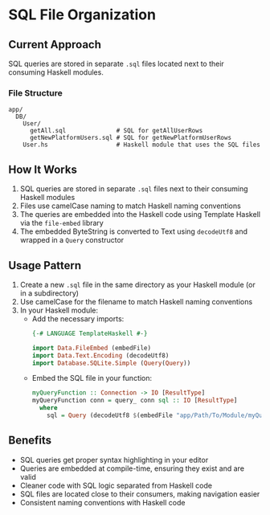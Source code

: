 # SQL File Organization

## Current Approach

SQL queries are stored in separate `.sql` files located next to their consuming Haskell modules.

### File Structure

```
app/
  DB/
    User/
      getAll.sql              # SQL for getAllUserRows
      getNewPlatformUsers.sql # SQL for getNewPlatformUserRows
    User.hs                   # Haskell module that uses the SQL files
```

## How It Works

1. SQL queries are stored in separate `.sql` files next to their consuming Haskell modules
2. Files use camelCase naming to match Haskell naming conventions
3. The queries are embedded into the Haskell code using Template Haskell via the `file-embed` library
4. The embedded ByteString is converted to Text using `decodeUtf8` and wrapped in a `Query` constructor

## Usage Pattern

1. Create a new `.sql` file in the same directory as your Haskell module (or in a subdirectory)
2. Use camelCase for the filename to match Haskell naming conventions
3. In your Haskell module:
   - Add the necessary imports:
     ```haskell
     {-# LANGUAGE TemplateHaskell #-}
     
     import Data.FileEmbed (embedFile)
     import Data.Text.Encoding (decodeUtf8)
     import Database.SQLite.Simple (Query(Query))
     ```
   - Embed the SQL file in your function:
     ```haskell
     myQueryFunction :: Connection -> IO [ResultType]
     myQueryFunction conn = query_ conn sql :: IO [ResultType]
       where
         sql = Query (decodeUtf8 $(embedFile "app/Path/To/Module/myQuery.sql"))
     ```

## Benefits

- SQL queries get proper syntax highlighting in your editor
- Queries are embedded at compile-time, ensuring they exist and are valid
- Cleaner code with SQL logic separated from Haskell code
- SQL files are located close to their consumers, making navigation easier
- Consistent naming conventions with Haskell code
